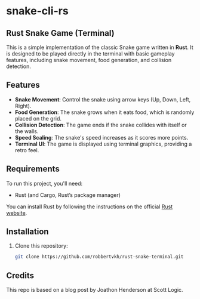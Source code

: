 # snake-cli-rs
## Rust Snake Game (Terminal)

This is a simple implementation of the classic Snake game written in **Rust**. It is designed to be played directly in the terminal with basic gameplay features, including snake movement, food generation, and collision detection. 

## Features

- **Snake Movement**: Control the snake using arrow keys (Up, Down, Left, Right).
- **Food Generation**: The snake grows when it eats food, which is randomly placed on the grid.
- **Collision Detection**: The game ends if the snake collides with itself or the walls.
- **Speed Scaling**: The snake's speed increases as it scores more points.
- **Terminal UI**: The game is displayed using terminal graphics, providing a retro feel.
  
## Requirements

To run this project, you'll need:
- Rust (and Cargo, Rust’s package manager)

You can install Rust by following the instructions on the official [Rust website](https://www.rust-lang.org/).

## Installation

1. Clone this repository:

   ```bash
   git clone https://github.com/robbertvkh/rust-snake-terminal.git

## Credits
This repo is based on a blog post by Joathon Henderson at Scott Logic. 
